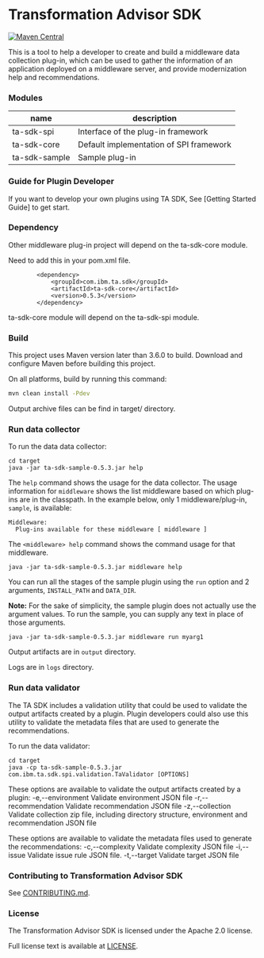 # Transformation Advisor SDK

[![Maven Central](https://maven-badges.herokuapp.com/maven-central/com.ibm.ta.sdk/ta-sdk/badge.svg)](https://maven-badges.herokuapp.com/maven-central/com.ibm.ta.sdk/ta-sdk)

This is a tool to help a developer to create and build a middleware data collection plug-in, which can be used to gather the information of an application deployed on a middleware server, and provide modernization help and recommendations.  

### Modules

name| description
--- | ---
ta-sdk-spi | Interface of the plug-in framework
ta-sdk-core | Default implementation of SPI framework
ta-sdk-sample | Sample plug-in

### Guide for Plugin Developer
If you want to develop your own plugins using TA SDK,  See [Getting Started Guide] to get start.

### Dependency
Other middleware plug-in project will depend on the ta-sdk-core module.

Need to add this in your pom.xml file.
```
        <dependency>
            <groupId>com.ibm.ta.sdk</groupId>
            <artifactId>ta-sdk-core</artifactId>
            <version>0.5.3</version>
        </dependency>
```
ta-sdk-core module will depend on the ta-sdk-spi module.

### Build
This project uses Maven version later than 3.6.0 to build. Download and configure Maven before building this project.

On all platforms, build by running this command:
```bash
mvn clean install -Pdev
```
Output archive files can be find in target/ directory.

### Run data collector
To run the data data collector:
```
cd target
java -jar ta-sdk-sample-0.5.3.jar help
```

The `help` command shows the usage for the data collector. The usage information for `middleware` shows the list
middleware based on which plug-ins are in the classpath. In the example below, only 1 middleware/plug-in, `sample`, 
is available:
```
Middleware:
  Plug-ins available for these middleware [ middleware ]
```
The `<middleware> help` command shows the command usage for that middleware.
```
java -jar ta-sdk-sample-0.5.3.jar middleware help
```

You can run all the stages of the sample plugin using the `run` option and 2 arguments, `INSTALL_PATH` and `DATA_DIR`.

**Note:** For the sake of simplicity, the sample plugin does not actually use the argument values. To run the sample, you can supply any text in place of those arguments.
```
java -jar ta-sdk-sample-0.5.3.jar middleware run myarg1
``` 

Output artifacts are in `output` directory.

Logs are in `logs` directory.

### Run data validator
The TA SDK includes a validation utility that could be used to validate the output artifacts created by a 
plugin. Plugin developers could also use this utility to validate the metadata files that are used to generate 
the recommendations.

To run the data validator:
```
cd target
java -cp ta-sdk-sample-0.5.3.jar com.ibm.ta.sdk.spi.validation.TaValidator [OPTIONS]
```

These options are available to validate the output artifacts created by a plugin:
 -e,--environment <arg>      Validate environment JSON file
 -r,--recommendation <arg>   Validate recommendation JSON file
 -z,--collection <arg>       Validate collection zip file, including directory structure, environment and 
recommendation JSON file


These options are available to validate the metadata files used to generate the recommendations:
 -c,--complexity <arg>       Validate complexity JSON file
 -i,--issue <arg>            Validate issue rule JSON file.
 -t,--target <arg>           Validate target JSON file
 

### Contributing to Transformation Advisor SDK
See [CONTRIBUTING.md](CONTRIBUTING.md).

### License
The Transformation Advisor SDK is licensed under the Apache 2.0 license. 

Full license text is available at [LICENSE](./LICENSE).
